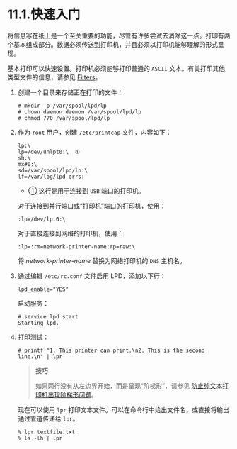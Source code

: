 # 11.1.快速入门

将信息写在纸上是一个至关重要的功能，尽管有许多尝试去消除这一点。打印有两个基本组成部分。数据必须传送到打印机，并且必须以打印机能够理解的形式呈现。

基本打印可以快速设置。打印机必须能够打印普通的 `ASCII` 文本。有关打印其他类型文件的信息，请参见 [Filters](https://docs.freebsd.org/en/books/handbook/printing/#printing-lpd-filters)。

1. 创建一个目录来存储正在打印的文件：

    ```
    # mkdir -p /var/spool/lpd/lp
    # chown daemon:daemon /var/spool/lpd/lp
    # chmod 770 /var/spool/lpd/lp
    ```

2. 作为 `root` 用户，创建 `/etc/printcap` 文件，内容如下：

    ```
    lp:\
    lp=/dev/unlpt0:\  ①
    sh:\
    mx#0:\
    sd=/var/spool/lpd/lp:\
    lf=/var/log/lpd-errs:
    ```

    - ① 这行是用于连接到 `USB` 端口的打印机。

    对于连接到并行端口或“打印机”端口的打印机，使用：

    ```
    :lp=/dev/lpt0:\
    ```

    对于直接连接到网络的打印机，使用：

    ```
    :lp=:rm=network-printer-name:rp=raw:\
    ```

   将 *network-printer-name* 替换为网络打印机的 `DNS` 主机名。
3. 通过编辑 `/etc/rc.conf` 文件启用 LPD，添加以下行：

    ```
    lpd_enable="YES"
    ```

    启动服务：

    ```
    # service lpd start
    Starting lpd.
    ```

4. 打印测试：

    ```
    # printf "1. This printer can print.\n2. This is the second line.\n" | lpr
    ```

    >**技巧**
    >
    >如果两行没有从左边界开始，而是呈现“阶梯形”，请参见 [防止纯文本打印机出现阶梯形问题](https://docs.freebsd.org/en/books/handbook/printing/#printing-lpd-filters-stairstep)。

    现在可以使用 `lpr` 打印文本文件。可以在命令行中给出文件名，或直接将输出通过管道传递给 `lpr`。

    ```
    % lpr textfile.txt
    % ls -lh | lpr
    ```
